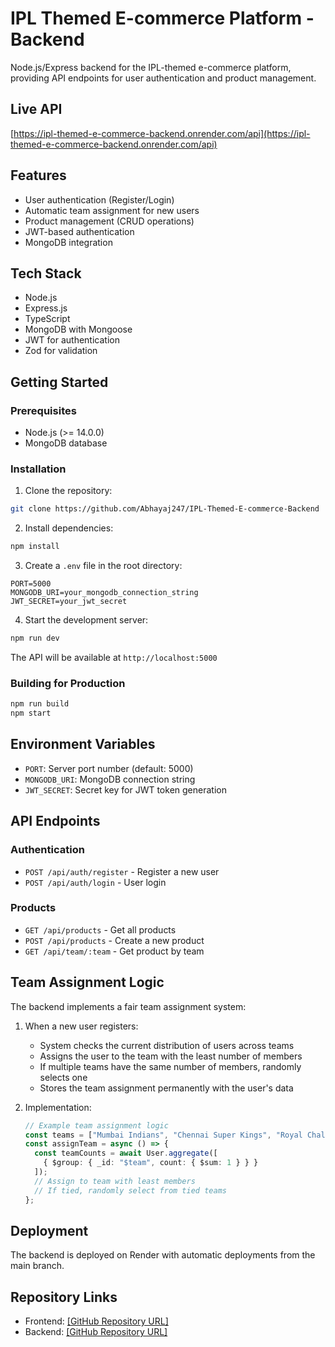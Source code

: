 # IPL Themed E-commerce Platform - Backend

Node.js/Express backend for the IPL-themed e-commerce platform, providing API endpoints for user authentication and product management.

## Live API
[https://ipl-themed-e-commerce-backend.onrender.com/api](https://ipl-themed-e-commerce-backend.onrender.com/api)

## Features
- User authentication (Register/Login)
- Automatic team assignment for new users
- Product management (CRUD operations)
- JWT-based authentication
- MongoDB integration

## Tech Stack
- Node.js
- Express.js
- TypeScript
- MongoDB with Mongoose
- JWT for authentication
- Zod for validation

## Getting Started

### Prerequisites
- Node.js (>= 14.0.0)
- MongoDB database

### Installation
1. Clone the repository:
```bash
git clone https://github.com/Abhayaj247/IPL-Themed-E-commerce-Backend
```

2. Install dependencies:
```bash
npm install
```

3. Create a `.env` file in the root directory:
```env
PORT=5000
MONGODB_URI=your_mongodb_connection_string
JWT_SECRET=your_jwt_secret
```

4. Start the development server:
```bash
npm run dev
```

The API will be available at `http://localhost:5000`

### Building for Production
```bash
npm run build
npm start
```

## Environment Variables
- `PORT`: Server port number (default: 5000)
- `MONGODB_URI`: MongoDB connection string
- `JWT_SECRET`: Secret key for JWT token generation

## API Endpoints

### Authentication
- `POST /api/auth/register` - Register a new user
- `POST /api/auth/login` - User login

### Products
- `GET /api/products` - Get all products
- `POST /api/products` - Create a new product
- `GET /api/team/:team` - Get product by team

## Team Assignment Logic
The backend implements a fair team assignment system:

1. When a new user registers:
   - System checks the current distribution of users across teams
   - Assigns the user to the team with the least number of members
   - If multiple teams have the same number of members, randomly selects one
   - Stores the team assignment permanently with the user's data

2. Implementation:
   ```typescript
   // Example team assignment logic
   const teams = ["Mumbai Indians", "Chennai Super Kings", "Royal Challengers Bangalore", ...];
   const assignTeam = async () => {
     const teamCounts = await User.aggregate([
       { $group: { _id: "$team", count: { $sum: 1 } } }
     ]);
     // Assign to team with least members
     // If tied, randomly select from tied teams
   };
   ```

## Deployment
The backend is deployed on Render with automatic deployments from the main branch.

## Repository Links
- Frontend: [\[GitHub Repository URL\]](https://github.com/Abhayaj247/IPL-Themed-E-commerce-Frontend)
- Backend: [\[GitHub Repository URL\]](https://github.com/Abhayaj247/IPL-Themed-E-commerce-Backend)
